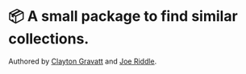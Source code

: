 # 📦 A small package to find similar collections.

Authored by [Clayton Gravatt](https://github.com/claytonmgravatt) and [Joe Riddle](https://github.com/joeriddles).

